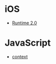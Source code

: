 # iOS
- [Runtime 2.0](https://github.com/lixianfeng1992/note/blob/master/objc%202.0.md)
# JavaScript
- [context](https://github.com/lixianfeng1992/note/blob/master/context.md)
